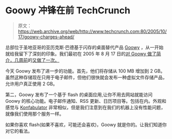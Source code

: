# Goowy 冲锋在前 TechCrunch

> 原文：<https://web.archive.org/web/http://www.techcrunch.com:80/2005/10/17/goowy-charges-ahead/>

总部位于圣地亚哥的亚历克斯·巴德基于闪存的桌面替代产品 [Goowy](https://web.archive.org/web/20221209131210/http://www.goowy.com/) ，从一开始就给我留下了深刻的印象。我们最初在 2005 年 8 月 17 日的[对 Goowy 做了简介，几周前](https://web.archive.org/web/20221209131210/http://www.beta.techcrunch.com/2005/08/17/profile-goowy/)的[又做了一次。](https://web.archive.org/web/20221209131210/http://www.beta.techcrunch.com/2005/09/30/goowy-adds-calendar-and-other-features/)

今天 Goowy 发布了进一步的功能。首先，他们将存储从 100 MB 增加到 2 GB。虽然这种存储现在只用于电子邮件，但他们很快就会发布一种虚拟文件存储产品，允许用户真正使用 2 GB。

第二，Goowy 发布了一个基于 flash 的桌面应用,让你不用去网站就能访问 Goowy 的核心功能。电子邮件通知、RSS 更新、日历项目等。包括在内。外观和感觉与 [Konfabulator](https://web.archive.org/web/20221209131210/http://www.beta.techcrunch.com/2005/07/26/profile-konfabulatoryahoo-widgets/) 非常相似，但是我们注意到在我们的机器上没有性能问题，就像我们使用那个服务一样。

 如果你喜欢 flash(如果不喜欢，可能还会喜欢)，Goowy 就是你的。让我们知道你对它的看法。